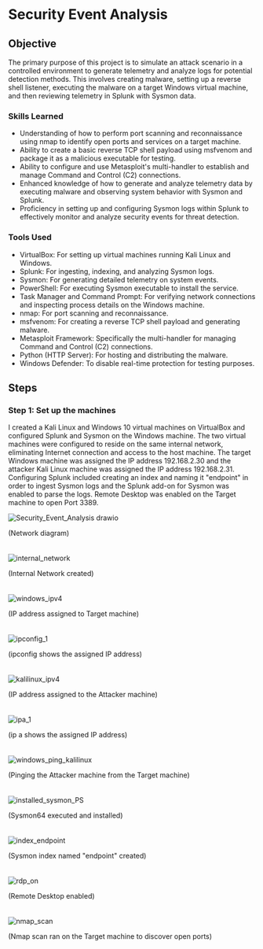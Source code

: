 # Security Event Analysis

## Objective

The primary purpose of this project is to simulate an attack scenario in a controlled environment to generate telemetry and analyze logs for potential detection methods. This involves creating malware, setting up a reverse shell listener, executing the malware on a target Windows virtual machine, and then reviewing telemetry in Splunk with Sysmon data.

### Skills Learned

- Understanding of how to perform port scanning and reconnaissance using nmap to identify open ports and services on a target machine.
- Ability to create a basic reverse TCP shell payload using msfvenom and package it as a malicious executable for testing.
- Ability to configure and use Metasploit's multi-handler to establish and manage Command and Control (C2) connections.
- Enhanced knowledge of how to generate and analyze telemetry data by executing malware and observing system behavior with Sysmon and Splunk.
- Proficiency in setting up and configuring Sysmon logs within Splunk to effectively monitor and analyze security events for threat detection.


### Tools Used

- VirtualBox: For setting up virtual machines running Kali Linux and Windows.
- Splunk: For ingesting, indexing, and analyzing Sysmon logs.
- Sysmon: For generating detailed telemetry on system events.
- PowerShell: For executing Sysmon executable to install the service.
- Task Manager and Command Prompt: For verifying network connections and inspecting process details on the Windows machine.
- nmap: For port scanning and reconnaissance.
- msfvenom: For creating a reverse TCP shell payload and generating malware.
- Metasploit Framework: Specifically the multi-handler for managing Command and Control (C2) connections.
- Python (HTTP Server): For hosting and distributing the malware.
- Windows Defender: To disable real-time protection for testing purposes.


## Steps

### Step 1: Set up the machines

I created a Kali Linux and Windows 10 virtual machines on VirtualBox and configured Splunk and Sysmon on the Windows machine. The two virtual machines were configured to reside on the same internal network, eliminating Internet connection and access to the host machine. The target Windows machine was assigned the IP address 192.168.2.30 and the attacker Kali Linux machine was assigned the IP address 192.168.2.31. 
Configuring Splunk included creating an index and naming it "endpoint" in order to ingest Sysmon logs and the Splunk add-on for Sysmon was enabled to parse the logs. Remote Desktop was enabled on the Target machine to open Port 3389.


![Security_Event_Analysis drawio](https://github.com/user-attachments/assets/d1739c7f-0a4f-4d8a-a2e5-5ac5a272977f)

(Network diagram)
<br><br><br>
![internal_network](https://github.com/user-attachments/assets/2df1ae2d-ffed-4e60-8069-ee12cba84a52)

(Internal Network created)
<br><br><br>
![windows_ipv4](https://github.com/user-attachments/assets/0c3c7af4-44c0-4b0f-8aa4-5ad6273cffd4)

(IP address assigned to Target machine)
<br><br><br>
![ipconfig_1](https://github.com/user-attachments/assets/aba1096d-e398-490b-b6a5-49c83f2fca83)

(ipconfig shows the assigned IP address)
<br><br><br>
![kalilinux_ipv4](https://github.com/user-attachments/assets/f0f277d3-7e95-4e11-b58f-595154721603)

(IP address assigned to the Attacker machine)
<br><br><br>
![ipa_1](https://github.com/user-attachments/assets/e6e73321-1e16-4f9a-87e3-b108e7572b4c)

(ip a shows the assigned IP address)
<br><br><br>
![windows_ping_kalilinux](https://github.com/user-attachments/assets/e81a7845-8874-49fa-abbb-53bd12fa916e)

(Pinging the Attacker machine from the Target machine)
<br><br><br>
![installed_sysmon_PS](https://github.com/user-attachments/assets/94f3b311-a138-40ba-9a03-d2a61e0f1b4f)

(Sysmon64 executed and installed)
<br><br><br>
![index_endpoint](https://github.com/user-attachments/assets/63b70eb0-50b4-42fc-bdda-77f5e69ce325)

(Sysmon index named "endpoint" created)
<br><br><br>
![rdp_on](https://github.com/user-attachments/assets/45488b6a-a507-4c44-b55c-a2c21218d20b)

(Remote Desktop enabled)
<br><br><br>
![nmap_scan](https://github.com/user-attachments/assets/6c95cb6a-5ff4-49dd-9714-4ec64462bc09)

(Nmap scan ran on the Target machine to discover open ports)
<br><br><br>


